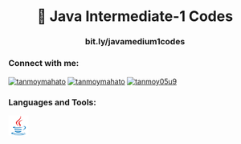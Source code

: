 <h1 align="center">📌 Java Intermediate-1 Codes</h1>
<h3 align="center">bit.ly/javamedium1codes</h3>

<h3 align="left">Connect with me:</h3>
<p align="left">
<a href="https://linkedin.com/in/tanmoymahato" target="blank"><img align="center" src="https://raw.githubusercontent.com/rahuldkjain/github-profile-readme-generator/master/src/images/icons/Social/linked-in-alt.svg" alt="tanmoymahato" height="30" width="40" /></a>
<a href="https://www.leetcode.com/tanmoymahato" target="blank"><img align="center" src="https://raw.githubusercontent.com/rahuldkjain/github-profile-readme-generator/master/src/images/icons/Social/leet-code.svg" alt="tanmoymahato" height="30" width="40" /></a>
<a href="https://auth.geeksforgeeks.org/user/tanmoy05u9" target="blank"><img align="center" src="https://raw.githubusercontent.com/rahuldkjain/github-profile-readme-generator/master/src/images/icons/Social/geeks-for-geeks.svg" alt="tanmoy05u9" height="30" width="40" /></a>
</p>

<h3 align="left">Languages and Tools:</h3>
<p align="left"> <a href="https://www.java.com" target="_blank" rel="noreferrer"> <img src="https://raw.githubusercontent.com/devicons/devicon/master/icons/java/java-original.svg" alt="java" width="40" height="40"/> </a> </p>


